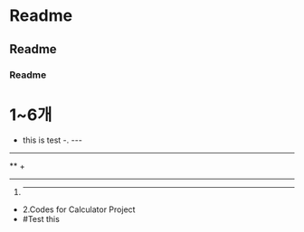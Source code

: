 # Readme
## Readme
### Readme
# 1~6개

- this is test
-. ---
----

**
+
***
 1. ****


+ 2.Codes for Calculator Project
+ #Test this
